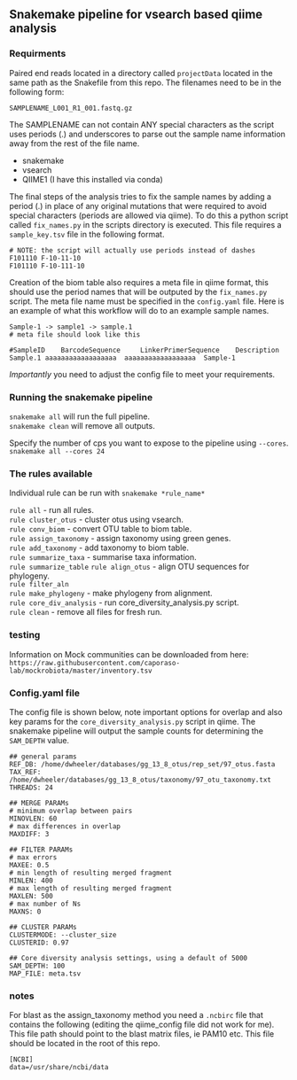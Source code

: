 ## Snakemake pipeline for vsearch based qiime analysis  


### Requirments  
Paired end reads located in a directory called `projectData` located in the same
path as the Snakefile from this repo. The filenames need to be in the following
form:

`SAMPLENAME_L001_R1_001.fastq.gz`

The SAMPLENAME can not contain ANY special characters as the script uses
periods (.) and underscores to parse out the sample name information away from
the rest of the file name.  
-  snakemake  
-  vsearch  
-  QIIME1 (I have this installed via conda)  

The final steps of the analysis tries to fix the sample names by adding a
period (.) in place of any original mutations that were required to avoid
special characters (periods are allowed via qiime). To do this a python script
called `fix_names.py` in the scripts directory is executed. This file requires
a `sample_key.tsv` file in the following format.  

```
# NOTE: the script will actually use periods instead of dashes  
F101110 F-10-11-10
F101110 F-10-111-10
```

Creation of the biom table also requires a meta file in qiime format, this
should use the period names that will be outputed by the `fix_names.py` script.
The meta file name must be specified in the `config.yaml` file. Here is an example of what this workflow will do to an example sample names.  
  
```
Sample-1 -> sample1 -> sample.1  
# meta file should look like this  

#SampleID    BarcodeSequence     LinkerPrimerSequence    Description  
Sample.1 aaaaaaaaaaaaaaaaaa  aaaaaaaaaaaaaaaaaa  Sample-1  
```  

*Importantly* you need to adjust the config file to meet your requirements.  

### Running the snakemake pipeline
`snakemake all` will run the full pipeline.  
`snakemake clean` will remove all outputs.

Specify the number of cps you want to expose to the pipeline using `--cores`.  
`snakemake all --cores 24`  


### The rules available  
Individual rule can be run with `snakemake *rule_name*`  

`rule all` - run all rules.  
`rule cluster_otus` - cluster otus using vsearch.  
`rule conv_biom` - convert OTU table to biom table.  
`rule assign_taxonomy` - assign taxonomy using green genes.  
`rule add_taxonomy` - add taxonomy to biom table.  
`rule summarize_taxa` - summarise taxa information.  
`rule summarize_table` 
`rule align_otus` - align OTU sequences for phylogeny.  
`rule filter_aln`  
`rule make_phylogeny` - make phylogeny from alignment.  
`rule core_div_analysis` - run core_diversity_analysis.py script.  
`rule clean` - remove all files for fresh run.  


### testing  
Information on Mock communities can be downloaded from here:
`https://raw.githubusercontent.com/caporaso-lab/mockrobiota/master/inventory.tsv`  


### Config.yaml file  
The config file is shown below, note important options for overlap and also key
params for the `core_diversity_analysis.py` script in qiime. The snakemake
pipeline will output the sample counts for determining the `SAM_DEPTH` value.

```
## general params
REF_DB: /home/dwheeler/databases/gg_13_8_otus/rep_set/97_otus.fasta
TAX_REF: /home/dwheeler/databases/gg_13_8_otus/taxonomy/97_otu_taxonomy.txt
THREADS: 24

## MERGE PARAMs
# minimum overlap between pairs
MINOVLEN: 60
# max differences in overlap
MAXDIFF: 3

## FILTER PARAMs
# max errors
MAXEE: 0.5
# min length of resulting merged fragment
MINLEN: 400
# max length of resulting merged fragment
MAXLEN: 500
# max number of Ns
MAXNS: 0

## CLUSTER PARAMs
CLUSTERMODE: --cluster_size
CLUSTERID: 0.97

## Core diversity analysis settings, using a default of 5000
SAM_DEPTH: 100
MAP_FILE: meta.tsv
```

### notes
For blast as the assign_taxonomy method you need a `.ncbirc` file that contains the following (editing the qiime_config file did not work for me). This file path should point to the blast matrix files, ie PAM10 etc. This file should be located in the root of this repo.  

```
[NCBI]
data=/usr/share/ncbi/data
```
